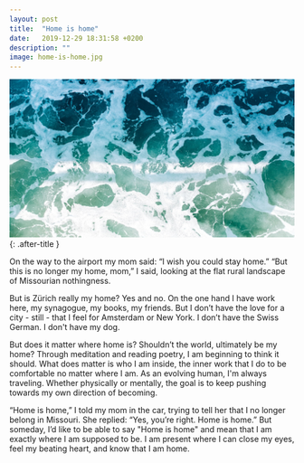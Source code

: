 ```yaml
---
layout: post
title:  "Home is home"
date:   2019-12-29 18:31:58 +0200
description: ""
image: home-is-home.jpg
---
```


![home is home photo](/assets/images/home-is-home.jpg){: .after-title }
<br/>

On the way to the airport my mom said: “I wish you could stay home.” “But this is no longer my home, mom,” I said, looking at the flat rural landscape of Missourian nothingness.

But is Zürich really my home? Yes and no. On the one hand I have work here, my synagogue, my books,  my friends. But I don’t have the love for a city - still - that I feel for Amsterdam or New York. I don’t have the Swiss German. I don't have my dog.

But does it matter where home is? Shouldn’t the world, ultimately be my home? Through meditation and reading poetry, I am beginning to think it should. What does matter is who I am inside, the inner work that I do to be comfortable no matter where I am. As an evolving human, I'm always traveling. Whether physically or mentally, the goal is to keep pushing towards my own direction of becoming.

“Home is home,” I told my mom in the car, trying to tell her that I no longer belong in Missouri. She replied: “Yes, you’re right. Home is home.” But someday, I’d like to be able to say "Home is home" and mean that I am exactly where I am supposed to be. I am present where I can close my eyes, feel my beating heart, and know that I am home.